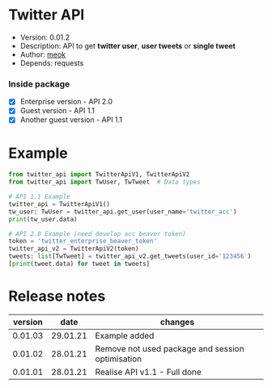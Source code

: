 # Twitter API

* Version: 0.01.2
* Description: API to get **twitter user**, **user tweets** or **single tweet**
* Author: [meok][author]
* Depends: requests

### Inside package

- [x] Enterprise version - API 2.0
- [x] Guest version - API 1.1
- [x] Another guest version - API 1.1

# Example

```python
from twitter_api import TwitterApiV1, TwitterApiV2
from twitter_api import TwUser, TwTweet  # Data types

# API 1.1 Example
twitter_api = TwitterApiV1()
tw_user: TwUser = twitter_api.get_user(user_name='twitter_acc')
print(tw_user.data)

# API 2.0 Example (need develop acc beaver token)
token = 'twitter_enterprise_beaver_token'
twitter_api_v2 = TwitterApiV2(token)
tweets: list[TwTweet] = twitter_api_v2.get_tweets(user_id='123456')
[print(tweet.data) for tweet in tweets]

```

# Release notes

| version | date     | changes                                                            |
| ------- | -------- | ------------------------------------------------------------------ |
| 0.01.03 | 29.01.21 | Example added                                                      |
| 0.01.02 | 28.01.21 | Remove not used package and session optimisation                   |
| 0.01.01 | 28.01.21 | Realise API v1.1 - Full done                                       |

[author]: <https://bazha.ru> "meok home page"
